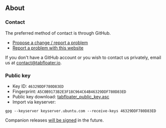 ## **About**

### Contact

The preferred method of contact is through GitHub.

 * <a href="https://github.com/tabfloater/tabfloater/issues/new/choose" target="_blank" rel="noopener">Propose a change / report a problem</a>
 * <a href="https://github.com/tabfloater/tabfloater.github.io/issues/new" target="_blank" rel="noopener">Report a problem with this website</a>

If you don't have a GitHub account or you wish to contact us privately, email us at [contact@tabfloater.io](mailto:contact@tabfloater.io).

### Public key

 * Key ID: `46329DDF780D83ED`
 * Fingerprint: `A5C0B9173B2E3F18C964C64B46329DDF780D83ED`
 * Public key download: [tabfloater_public_key.asc](tabfloater_public_key.asc)
 * Import via keyserver:
```
gpg --keyserver keyserver.ubuntu.com --receive-keys 46329DDF780D83ED
```

Companion releases <a href="https://github.com/tabfloater/tabfloater/issues/198" target="_blank" rel="noopener">will be signed</a> in the future.
